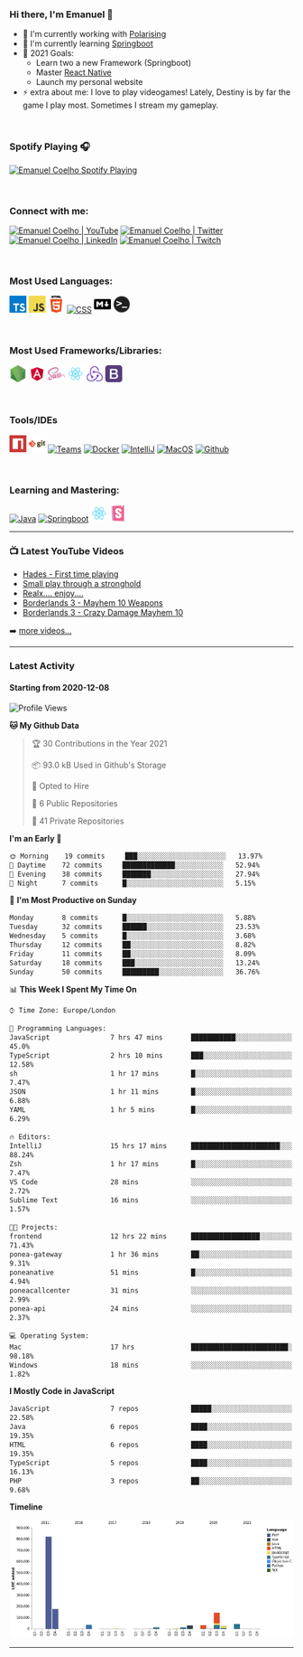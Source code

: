 ### Hi there, I'm Emanuel 👋

- 🔭 I'm currently working with [Polarising](https:/www.polarising.com)
- 🌱 I'm currently learning [Springboot](https://spring.io/projects/spring-boot)
- 🥅 2021 Goals: 
  - Learn two a new Framework (Springboot)
  - Master [React Native](https://reactnative.dev)
  - Launch my personal website
- ⚡ extra about me: I love to play videogames! Lately, Destiny is by far the game I play most. Sometimes I stream my gameplay.

<br />

### Spotify Playing 🎧

[<img src="https://now-playing-codestackr.vercel.app/api/spotify-playing" alt="Emanuel Coelho Spotify Playing" width="350" />](https://open.spotify.com/user/1166932207)

<br/>

### Connect with me:

[<img alt="Emanuel Coelho | YouTube" width="22px" src="https://cdn.jsdelivr.net/npm/simple-icons@v3/icons/youtube.svg" />][linkedin]
[<img alt="Emanuel Coelho | Twitter" width="22px" src="https://cdn.jsdelivr.net/npm/simple-icons@v3/icons/twitter.svg" />][twitter]
[<img alt="Emanuel Coelho | LinkedIn" width="22px" src="https://cdn.jsdelivr.net/npm/simple-icons@v3/icons/linkedin.svg" />][linkedin]
[<img alt="Emanuel Coelho | Twitch" width="22px" src="https://cdn.jsdelivr.net/npm/simple-icons@v3/icons/twitch.svg" />][twitch]

<br />

### Most Used Languages:

[<img alt="TypeScript" width="30px" src="https://raw.githubusercontent.com/github/explore/80688e429a7d4ef2fca1e82350fe8e3517d3494d/topics/typescript/typescript.png" />]()
[<img alt="TypeScript" width="30px" src="https://raw.githubusercontent.com/github/explore/80688e429a7d4ef2fca1e82350fe8e3517d3494d/topics/javascript/javascript.png" />]()
[<img alt="HTML" width="30px" src="https://raw.githubusercontent.com/github/explore/80688e429a7d4ef2fca1e82350fe8e3517d3494d/topics/html/html.png" />]()
[<img alt="CSS" width="30px" src="https://devicon.dev/devicon.git/icons/css3/css3-original.svg" />]()
[<img alt="Markdown" width="30px" src="https://raw.githubusercontent.com/github/explore/80688e429a7d4ef2fca1e82350fe8e3517d3494d/topics/markdown/markdown.png" />]()
[<img alt="Shell" width="30px" src="https://raw.githubusercontent.com/github/explore/80688e429a7d4ef2fca1e82350fe8e3517d3494d/topics/terminal/terminal.png" />]()

<br />

### Most Used Frameworks/Libraries:

[<img alt="NodeJS" width="30px" src="https://raw.githubusercontent.com/github/explore/80688e429a7d4ef2fca1e82350fe8e3517d3494d/topics/nodejs/nodejs.png" />]()
[<img alt="Angular" width="30px" src="https://raw.githubusercontent.com/github/explore/80688e429a7d4ef2fca1e82350fe8e3517d3494d/topics/angular/angular.png" />]()
[<img alt="SASS" width="30px" src="https://raw.githubusercontent.com/github/explore/80688e429a7d4ef2fca1e82350fe8e3517d3494d/topics/sass/sass.png" />]()
[<img alt="React" width="30px" src="https://raw.githubusercontent.com/github/explore/80688e429a7d4ef2fca1e82350fe8e3517d3494d/topics/react/react.png" />]()
[<img alt="Redux" width="30px" src="https://raw.githubusercontent.com/github/explore/80688e429a7d4ef2fca1e82350fe8e3517d3494d/topics/redux/redux.png" />]()
[<img alt="Bootstrap" width="30px" src="https://raw.githubusercontent.com/github/explore/80688e429a7d4ef2fca1e82350fe8e3517d3494d/topics/bootstrap/bootstrap.png" />]()

<br />

### Tools/IDEs

[<img alt="Express" width="30px" src="https://raw.githubusercontent.com/github/explore/80688e429a7d4ef2fca1e82350fe8e3517d3494d/topics/npm/npm.png" />]()
[<img alt="Git" width="30px" src="https://raw.githubusercontent.com/github/explore/80688e429a7d4ef2fca1e82350fe8e3517d3494d/topics/git/git.png" />]()
[<img alt="Teams" width="30px" src="https://upload.wikimedia.org/wikipedia/commons/c/c9/Microsoft_Office_Teams_%282018%E2%80%93present%29.svg" />]()
[<img alt="Docker" width="40px" src="https://devicon.dev/devicon.git/icons/docker/docker-original.svg" />]()
[<img alt="IntelliJ" width="30px" src="https://devicon.dev/devicon.git/icons/intellij/intellij-original.svg" />]()
[<img alt="MacOS" width="30px" src="https://devicon.dev/devicon.git/icons/apple/apple-original.svg" />]()
[<img alt="Github" width="30px" src="https://devicon.dev/devicon.git/icons/github/github-original.svg" />](https://www.github.com)

<br />

### Learning and Mastering:

[<img alt="Java" width="30px" src="https://devicon.dev/devicon.git/icons/java/java-original.svg" />]()
[<img alt="Springboot" width="30px" src="https://miro.medium.com/max/856/1*O68LbDvD5Dcsnez73M7v4Q.png" />]()
[<img alt="React Native" width="30px" src="https://raw.githubusercontent.com/github/explore/80688e429a7d4ef2fca1e82350fe8e3517d3494d/topics/react/react.png"/>]()
[<img alt="Storybook JS" width="30px" src="https://raw.githubusercontent.com/github/explore/80688e429a7d4ef2fca1e82350fe8e3517d3494d/topics/storybook/storybook.png" />]()

---

### 📺 Latest YouTube Videos

<!-- YOUTUBE:START -->
- [Hades - First time playing](https://www.youtube.com/watch?v=JUZA5vFShbs)
- [Small play through a stronghold](https://www.youtube.com/watch?v=t5vFgnIXwlM)
- [Realx.... enjoy....](https://www.youtube.com/watch?v=MR5V-MyT0ZE)
- [Borderlands 3 - Mayhem 10 Weapons](https://www.youtube.com/watch?v=PPUxbPqqd1I)
- [Borderlands 3 - Crazy Damage Mayhem 10](https://www.youtube.com/watch?v=1_1qxHCXG9A)
<!-- YOUTUBE:END -->

➡️ [more videos...](https://www.youtube.com/channel/UCLwCp9VA1xWe40Elfx8JBCg)

---

### Latest Activity
#### Starting from 2020-12-08

<!--START_SECTION:waka-->
![Profile Views](http://img.shields.io/badge/Profile%20Views-6-blue)

**🐱 My Github Data** 

> 🏆 30 Contributions in the Year 2021
 > 
> 📦 93.0 kB Used in Github's Storage 
 > 
> 💼 Opted to Hire
 > 
> 📜 6 Public Repositories 
 > 
> 🔑 41 Private Repositories  
 > 
**I'm an Early 🐤** 

```text
🌞 Morning    19 commits     ███░░░░░░░░░░░░░░░░░░░░░░   13.97% 
🌆 Daytime    72 commits     █████████████░░░░░░░░░░░░   52.94% 
🌃 Evening    38 commits     ███████░░░░░░░░░░░░░░░░░░   27.94% 
🌙 Night      7 commits      █░░░░░░░░░░░░░░░░░░░░░░░░   5.15%

```
📅 **I'm Most Productive on Sunday** 

```text
Monday       8 commits      █░░░░░░░░░░░░░░░░░░░░░░░░   5.88% 
Tuesday      32 commits     ██████░░░░░░░░░░░░░░░░░░░   23.53% 
Wednesday    5 commits      █░░░░░░░░░░░░░░░░░░░░░░░░   3.68% 
Thursday     12 commits     ██░░░░░░░░░░░░░░░░░░░░░░░   8.82% 
Friday       11 commits     ██░░░░░░░░░░░░░░░░░░░░░░░   8.09% 
Saturday     18 commits     ███░░░░░░░░░░░░░░░░░░░░░░   13.24% 
Sunday       50 commits     █████████░░░░░░░░░░░░░░░░   36.76%

```


📊 **This Week I Spent My Time On** 

```text
⌚︎ Time Zone: Europe/London

💬 Programming Languages: 
JavaScript               7 hrs 47 mins       ███████████░░░░░░░░░░░░░░   45.0% 
TypeScript               2 hrs 10 mins       ███░░░░░░░░░░░░░░░░░░░░░░   12.58% 
sh                       1 hr 17 mins        █░░░░░░░░░░░░░░░░░░░░░░░░   7.47% 
JSON                     1 hr 11 mins        █░░░░░░░░░░░░░░░░░░░░░░░░   6.88% 
YAML                     1 hr 5 mins         █░░░░░░░░░░░░░░░░░░░░░░░░   6.29%

🔥 Editors: 
IntelliJ                 15 hrs 17 mins      ██████████████████████░░░   88.24% 
Zsh                      1 hr 17 mins        █░░░░░░░░░░░░░░░░░░░░░░░░   7.47% 
VS Code                  28 mins             ░░░░░░░░░░░░░░░░░░░░░░░░░   2.72% 
Sublime Text             16 mins             ░░░░░░░░░░░░░░░░░░░░░░░░░   1.57%

🐱‍💻 Projects: 
frontend                 12 hrs 22 mins      █████████████████░░░░░░░░   71.43% 
ponea-gateway            1 hr 36 mins        ██░░░░░░░░░░░░░░░░░░░░░░░   9.31% 
poneanative              51 mins             █░░░░░░░░░░░░░░░░░░░░░░░░   4.94% 
poneacallcenter          31 mins             ░░░░░░░░░░░░░░░░░░░░░░░░░   2.99% 
ponea-api                24 mins             ░░░░░░░░░░░░░░░░░░░░░░░░░   2.37%

💻 Operating System: 
Mac                      17 hrs              ████████████████████████░   98.18% 
Windows                  18 mins             ░░░░░░░░░░░░░░░░░░░░░░░░░   1.82%

```

**I Mostly Code in JavaScript** 

```text
JavaScript               7 repos             █████░░░░░░░░░░░░░░░░░░░░   22.58% 
Java                     6 repos             ████░░░░░░░░░░░░░░░░░░░░░   19.35% 
HTML                     6 repos             ████░░░░░░░░░░░░░░░░░░░░░   19.35% 
TypeScript               5 repos             ████░░░░░░░░░░░░░░░░░░░░░   16.13% 
PHP                      3 repos             ██░░░░░░░░░░░░░░░░░░░░░░░   9.68%

```


**Timeline**

![Chart not found](https://raw.githubusercontent.com/emanuelcoelho1986/emanuelcoelho1986/master/charts/bar_graph.png) 


<!--END_SECTION:waka-->

---


[youtube]: https://www.youtube.com/channel/UCLwCp9VA1xWe40Elfx8JBCg
[linkedin]: https://www.linkedin.com/in/emanuel-coelho-6717b027
[twitter]: https://twitter.com/iamelkas
[twitch]: https://www.twitch.tv/iamelkas
